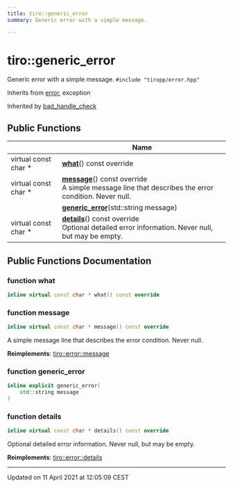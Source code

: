 ```yaml
---
title: tiro::generic_error
summary: Generic error with a simple message. 

---
```


# tiro::generic_error



Generic error with a simple message. 
`#include "tiropp/error.hpp"`

Inherits from [error](/docs/api/classes/classtiro_1_1error), exception

Inherited by [bad_handle_check](/docs/api/classes/classtiro_1_1bad__handle__check)

## Public Functions

|                | Name           |
| -------------- | -------------- |
| virtual const char * | **[what](/docs/api/classes/classtiro_1_1generic__error#function-what)**() const override |
| virtual const char * | **[message](/docs/api/classes/classtiro_1_1generic__error#function-message)**() const override<br>A simple message line that describes the error condition. Never null.  |
| | **[generic_error](/docs/api/classes/classtiro_1_1generic__error#function-generic_error)**(std::string message) |
| virtual const char * | **[details](/docs/api/classes/classtiro_1_1generic__error#function-details)**() const override<br>Optional detailed error information. Never null, but may be empty.  |

## Public Functions Documentation

### function what

```cpp
inline virtual const char * what() const override
```


### function message

```cpp
inline virtual const char * message() const override
```

A simple message line that describes the error condition. Never null. 

**Reimplements**: [tiro::error::message](/docs/api/classes/classtiro_1_1error#function-message)


### function generic_error

```cpp
inline explicit generic_error(
    std::string message
)
```


### function details

```cpp
inline virtual const char * details() const override
```

Optional detailed error information. Never null, but may be empty. 

**Reimplements**: [tiro::error::details](/docs/api/classes/classtiro_1_1error#function-details)


-------------------------------

Updated on 11 April 2021 at 12:05:09 CEST